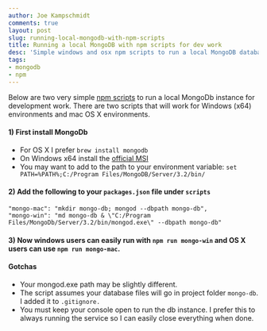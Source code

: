 ```yaml
---
author: Joe Kampschmidt
comments: true
layout: post
slug: running-local-mongodb-with-npm-scripts
title: Running a local MongoDB with npm scripts for dev work
desc: 'Simple windows and osx npm scripts to run a local MongoDB database for development work.'
tags:
- mongodb
- npm
---
```


Below are two very simple [npm scripts](https://docs.npmjs.com/misc/scripts) to run a local MongoDb instance for development work. There are two scripts that will work for Windows (x64) environments and mac OS X environments.

#### 1) First install MongoDb

  - For OS X I prefer `brew install mongodb`
  - On Windows x64 install the [official MSI](https://www.mongodb.org/downloads#production)
   - You may want to add to the path to your environment variable: `set PATH=%PATH%;C:/Program Files/MongoDB/Server/3.2/bin/`

#### 2) Add the following to your `packages.json` file under `scripts`

```
"mongo-mac": "mkdir mongo-db; mongod --dbpath mongo-db",
"mongo-win": "md mongo-db & \"C:/Program Files/MongoDb/Server/3.2/bin/mongod.exe\" --dbpath mongo-db"
```

#### 3) Now windows users can easily run with `npm run mongo-win` and OS X users can use `npm run mongo-mac`.

#### Gotchas

- Your mongod.exe path may be slightly different.
- The script assumes your database files will go in project folder `mongo-db`. I added it to `.gitignore.`
- You must keep your console open to run the db instance. I prefer this to always running the service so I can easily close everything when done.
